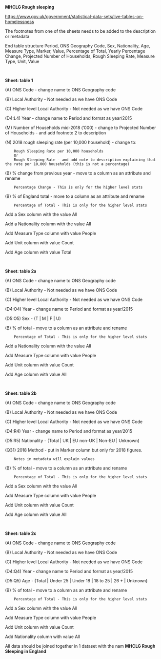 **MHCLG Rough sleeping**

https://www.gov.uk/government/statistical-data-sets/live-tables-on-homelessness

The footnotes from one of the sheets needs to be added to the description or metadata

End table structure
Period, ONS Geography Code, Sex, Nationality, Age, Measure Type, Marker, Value, Percentage of Total, Yearly Percentage Change, Projected Number of Households, Rough Sleeping Rate, Measure Type, Unit, Value

&nbsp;

**Sheet: table 1**

(A) ONS Code - change name to ONS Geography code

(B) Local Authority - Not needed as we have ONS Code

(C) Higher level Local Authority - Not needed as we have ONS Code

(D4:L4) Year - change name to Period and format as year/2015

(M) Number of Households mid-2018 (‘000) - change to 
	Projected Number of Households - and add footnote 2 to description
	
(N) 2018 rough sleeping rate (per 10,000 household) - change to:

		Rough Sleeping Rate per 10,000 households
		Or
		Rough Sleeping Rate - and add note to description explaining that the rate per 10,000 households (this is not a percentage)
	
(B) % change from previous year - move to a column as an attribute and rename 

	 	Percentage Change - This is only for the higher level stats

(B) % of England total - move to a column as an attribute and rename

		Percentage of Total - This is only for the higher level stats
	
Add a Sex column with the value All

Add a Nationality column with the value All

Add Measure Type column with value People

Add Unit column with value Count

Add Age column with value Total

&nbsp;

**Sheet: table 2a**

(A) ONS Code - change name to ONS Geography code

(B) Local Authority - Not needed as we have ONS Code

(C) Higher level Local Authority - Not needed as we have ONS Code

(D4:O4) Year - change name to Period and format as year/2015

(D5:O5) Sex - (T | M | F | U)

(B) % of total - move to a column as an attribute and rename

		Percentage of Total - This is only for the higher level stats
		
Add a Nationality column with the value All

Add Measure Type column with value People

Add Unit column with value Count

Add Age column with value All

&nbsp;

**Sheet: table 2b**

(A) ONS Code - change name to ONS Geography code

(B) Local Authority - Not needed as we have ONS Code

(C) Higher level Local Authority - Not needed as we have ONS Code

(D4:R4) Year - change name to Period and format as year/2015

(D5:R5) Nationality - (Total | UK | EU non-UK | Non-EU | Unknown)

(Q31) 2018 Method - put in Marker column but only for 2018 figures.

		Notes in metadata will explain values

(B) % of total - move to a column as an attribute and rename

		Percentage of Total - This is only for the higher level stats
		
Add a Sex column with the value All

Add Measure Type column with value People

Add Unit column with value Count

Add Age column with value All


&nbsp;

**Sheet: table 2c**

(A) ONS Code - change name to ONS Geography code

(B) Local Authority - Not needed as we have ONS Code

(C) Higher level Local Authority - Not needed as we have ONS Code

(D4:Q4) Year - change name to Period and format as year/2015

(D5:Q5) Age - (Total | Under 25 | Under 18 | 18 to 25 | 26 + | Unknown)

(B) % of total - move to a column as an attribute and rename

		Percentage of Total - This is only for the higher level stats
	
Add a Sex column with the value All

Add Measure Type column with value People

Add Unit column with value Count

Add Nationality column with value All


All data should be joined together in 1 dataset with the nam
**MHCLG Rough Sleeping in England**







